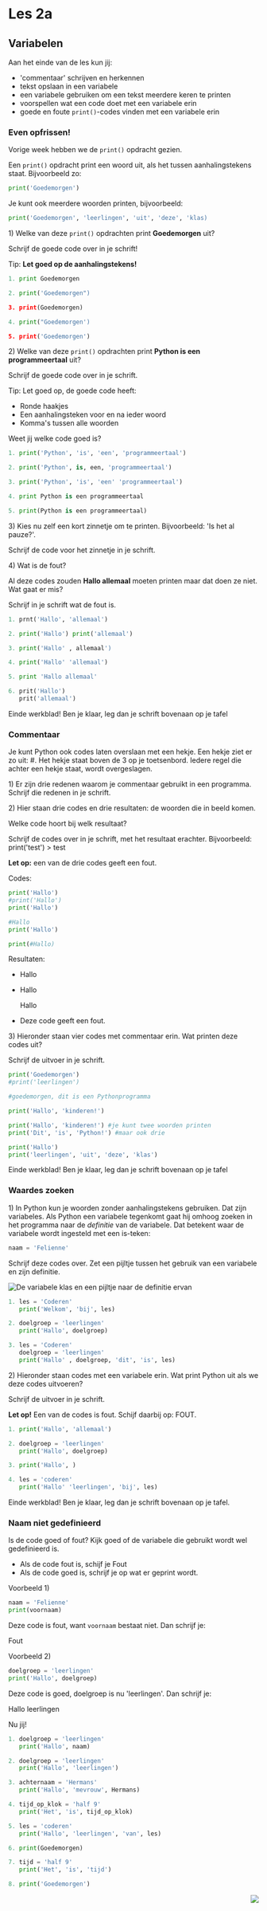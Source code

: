 # Les 2a

## Variabelen

Aan het einde van de les kun jij:

* 'commentaar' schrijven en herkennen
* tekst opslaan in een variabele
* een variabele gebruiken om een tekst meerdere keren te printen
* voorspellen wat een code doet met een variabele erin
* goede en foute `print()`-codes vinden met een variabele erin

### Even opfrissen!

Vorige week hebben we de `print()` opdracht gezien.

Een `print()` opdracht print een woord uit, als het tussen aanhalingstekens staat. Bijvoorbeeld zo:

```python
print('Goedemorgen')
```

Je kunt ook meerdere woorden printen, bijvoorbeeld:

```python
print('Goedemorgen', 'leerlingen', 'uit', 'deze', 'klas)
```

1\) Welke van deze `print()` opdrachten print **Goedemorgen** uit?

Schrijf de goede code over in je schrift!

Tip: **Let goed op de aanhalingstekens!**

```python
1. print Goedemorgen

2. print('Goedemorgen")

3. print(Goedemorgen)

4. print("Goedemorgen')

5. print('Goedemorgen')
```

2\) Welke van deze `print()` opdrachten print **Python is een programmeertaal** uit?

Schrijf de goede code over in je schrift.

Tip: Let goed op, de goede code heeft:

* Ronde haakjes
* Een aanhalingsteken voor en na ieder woord
* Komma's tussen alle woorden

Weet jij welke code goed is?

```python
1. print('Python', 'is', 'een', 'programmeertaal')

2. print('Python', is, een, 'programmeertaal')

3. print('Python', 'is', 'een' 'programmeertaal')

4. print Python is een programmeertaal

5. print(Python is een programmeertaal)
```

3\) Kies nu zelf een kort zinnetje om te printen. Bijvoorbeeld: 'Is het al pauze?'.

Schrijf de code voor het zinnetje in je schrift.


4\) Wat is de fout?

Al deze codes zouden **Hallo allemaal** moeten printen maar dat doen ze niet. Wat gaat er mis?

Schrijf in je schrift wat de fout is.

```python
1. prnt('Hallo', 'allemaal')
```

```python
2. print('Hallo') print('allemaal')
```

```python
3. print('Hallo' , allemaal')
```

```python
4. print('Hallo' 'allemaal')
```

```python
5. print 'Hallo allemaal'
```

```python
6. prit('Hallo')
   prit('allemaal')
```

Einde werkblad! Ben je klaar, leg dan je schrift bovenaan op je tafel

### Commentaar

Je kunt Python ook codes laten overslaan met een hekje. Een hekje ziet er zo uit: \#. Het hekje staat boven de 3 op je toetsenbord. Iedere regel die achter een hekje staat, wordt overgeslagen.

1\) Er zijn drie redenen waarom je commentaar gebruikt in een programma. Schrijf die redenen in je schrift.

2\) Hier staan drie codes en drie resultaten: de woorden die in beeld komen.

Welke code hoort bij welk resultaat?

Schrijf de codes over in je schrift, met het resultaat erachter. Bijvoorbeeld: print\('test'\) &gt; test

**Let op:** een van de drie codes geeft een fout.

Codes:

```python
print('Hallo')                            
#print('Hallo')                        
print('Hallo')
```

```python
#Hallo
print('Hallo')
```

```python
print(#Hallo)
```

Resultaten:

* Hallo
* Hallo

  Hallo

* Deze code geeft een fout.

3\) Hieronder staan vier codes met commentaar erin. Wat printen deze codes uit?

Schrijf de uitvoer in je schrift.

```python
print('Goedemorgen')               
#print('leerlingen')
```

```python
#goedemorgen, dit is een Pythonprogramma

print('Hallo', 'kinderen!')
```

```python
print('Hallo', 'kinderen!') #je kunt twee woorden printen
print('Dit', 'is', 'Python!') #maar ook drie
```

```python
print('Hallo')               
print('leerlingen', 'uit', 'deze', 'klas')
```

Einde werkblad! Ben je klaar, leg dan je schrift bovenaan op je tafel


### Waardes zoeken

1\) In Python kun je woorden zonder aanhalingstekens gebruiken. Dat zijn variabeles. Als Python een variabele tegenkomt gaat hij omhoog zoeken in het programma naar de _definitie_ van de variabele. Dat betekent waar de variabele wordt ingesteld met een is-teken:

```python
naam = 'Felienne'
```

Schrijf deze codes over. Zet een pijltje tussen het gebruik van een variabele en zijn definitie.

![De variabele klas en een pijltje naar de definitie ervan](../../.gitbook/assets/image-20190206124246541.png)

```python
1. les = 'Coderen'
   print('Welkom', 'bij', les)
```

```python
2. doelgroep = 'leerlingen'
   print('Hallo', doelgroep)
```

```python
3. les = 'Coderen'
   doelgroep = 'leerlingen'
   print('Hallo' , doelgroep, 'dit', 'is', les)
```

2\) Hieronder staan codes met een variabele erin. Wat print Python uit als we deze codes uitvoeren?

Schrijf de uitvoer in je schrift.

**Let op!** Een van de codes is fout. Schijf daarbij op: FOUT.

```python
1. print('Hallo', 'allemaal')
```

```python
2. doelgroep = 'leerlingen'
   print('Hallo', doelgroep)
```

```python
3. print('Hallo', )
```

```python
4. les = 'coderen'
   print('Hallo' 'leerlingen', 'bij', les)
```

Einde werkblad! Ben je klaar, leg dan je schrift bovenaan op je tafel.

### Naam niet gedefinieerd

Is de code goed of fout? Kijk goed of de variabele die gebruikt wordt wel gedefinieerd is.

* Als de code fout is, schijf je Fout
* Als de code goed is, schrijf je op wat er geprint wordt.

Voorbeeld 1\)

```python
naam = 'Felienne'
print(voornaam)
```

Deze code is fout, want `voornaam` bestaat niet. Dan schrijf je:

Fout

Voorbeeld 2\)

```python
doelgroep = 'leerlingen'
print('Hallo', doelgroep)
```

Deze code is goed, doelgroep is nu 'leerlingen'. Dan schrijf je:

Hallo leerlingen

Nu jij!

```python
1. doelgroep = 'leerlingen'
   print('Hallo', naam)
```

```python
2. doelgroep = 'leerlingen'
   print('Hallo', 'leerlingen')
```

```python
3. achternaam = 'Hermans'
   print('Hallo', 'mevrouw', Hermans)
```

```python
4. tijd_op_klok = 'half 9'
   print('Het', 'is', tijd_op_klok)
```

```python
5. les = 'coderen'
   print('Hallo', 'leerlingen', 'van', les)
```

```python
6. print(Goedemorgen)

```

```python
7. tijd = 'half 9'
   print('Het', 'is', 'tijd')
```

```python
8. print('Goedemorgen')

```

<img src="../../img/logoCSCert_10cm.jpg" align="right">
